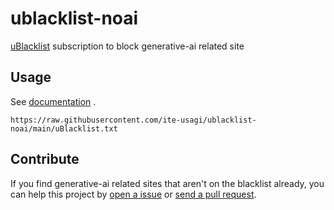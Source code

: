 # ublacklist-noai
[uBlacklist](https://github.com/iorate/uBlacklist) subscription to block generative-ai related site

## Usage
See [documentation](https://iorate.github.io/ublacklist/docs/advanced-features#subscription) .
```
https://raw.githubusercontent.com/ite-usagi/ublacklist-noai/main/uBlacklist.txt
```
## Contribute
If you find generative-ai related sites that aren't on the blacklist already, you can help this project by [open a issue](https://github.com/ite-usagi/ublacklist-noai/issues) or [send a pull request](https://github.com/ite-usagi/ublacklist-noai/pulls).
